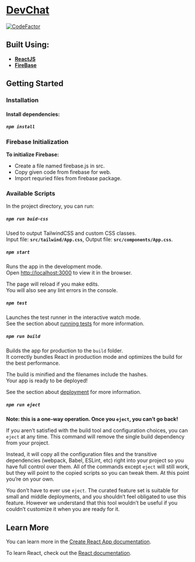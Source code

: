 # [DevChat](https://devchat-2134a.web.app/)

[![CodeFactor](https://www.codefactor.io/repository/github/varunsathreya/devchat/badge)](https://www.codefactor.io/repository/github/varunsathreya/devchat)

## Built Using:

-   **[ReactJS](https://reactjs.org/)**
-   **[FireBase](https://firebase.google.com/)**

## Getting Started

### Installation

#### Install dependencies:

##### `npm install`

### Firebase Initialization

**To initialize Firebase:**
- Create a file named firebase.js in src.
- Copy given code from firebase for web.
- Import requried files from firebase package. 



### Available Scripts

In the project directory, you can run:

##### `npm run buid-css`

Used to output TailwindCSS and custom CSS classes.<br />
Input file: **`src/tailwind/App.css`**, Output file: **`src/components/App.css`**.

##### `npm start`

Runs the app in the development mode.<br />
Open [http://localhost:3000](http://localhost:3000) to view it in the browser.

The page will reload if you make edits.<br />
You will also see any lint errors in the console.

##### `npm test`

Launches the test runner in the interactive watch mode.<br />
See the section about [running tests](https://facebook.github.io/create-react-app/docs/running-tests) for more information.

##### `npm run build`

Builds the app for production to the `build` folder.<br />
It correctly bundles React in production mode and optimizes the build for the best performance.

The build is minified and the filenames include the hashes.<br />
Your app is ready to be deployed!

See the section about [deployment](https://facebook.github.io/create-react-app/docs/deployment) for more information.

##### `npm run eject`

**Note: this is a one-way operation. Once you `eject`, you can’t go back!**

If you aren’t satisfied with the build tool and configuration choices, you can `eject` at any time. This command will remove the single build dependency from your project.

Instead, it will copy all the configuration files and the transitive dependencies (webpack, Babel, ESLint, etc) right into your project so you have full control over them. All of the commands except `eject` will still work, but they will point to the copied scripts so you can tweak them. At this point you’re on your own.

You don’t have to ever use `eject`. The curated feature set is suitable for small and middle deployments, and you shouldn’t feel obligated to use this feature. However we understand that this tool wouldn’t be useful if you couldn’t customize it when you are ready for it.

## Learn More

You can learn more in the [Create React App documentation](https://facebook.github.io/create-react-app/docs/getting-started).

To learn React, check out the [React documentation](https://reactjs.org/).
